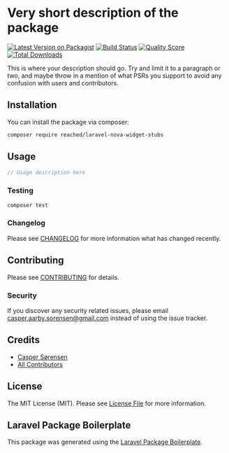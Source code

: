 # Very short description of the package

[![Latest Version on Packagist](https://img.shields.io/packagist/v/reached/laravel-nova-widget-stubs.svg?style=flat-square)](https://packagist.org/packages/reached/laravel-nova-widget-stubs)
[![Build Status](https://img.shields.io/travis/reached/laravel-nova-widget-stubs/master.svg?style=flat-square)](https://travis-ci.org/reached/laravel-nova-widget-stubs)
[![Quality Score](https://img.shields.io/scrutinizer/g/reached/laravel-nova-widget-stubs.svg?style=flat-square)](https://scrutinizer-ci.com/g/reached/laravel-nova-widget-stubs)
[![Total Downloads](https://img.shields.io/packagist/dt/reached/laravel-nova-widget-stubs.svg?style=flat-square)](https://packagist.org/packages/reached/laravel-nova-widget-stubs)

This is where your description should go. Try and limit it to a paragraph or two, and maybe throw in a mention of what PSRs you support to avoid any confusion with users and contributors.

## Installation

You can install the package via composer:

```bash
composer require reached/laravel-nova-widget-stubs
```

## Usage

``` php
// Usage description here
```

### Testing

``` bash
composer test
```

### Changelog

Please see [CHANGELOG](CHANGELOG.md) for more information what has changed recently.

## Contributing

Please see [CONTRIBUTING](CONTRIBUTING.md) for details.

### Security

If you discover any security related issues, please email casper.aarby.sorensen@gmail.com instead of using the issue tracker.

## Credits

- [Casper Sørensen](https://github.com/reached)
- [All Contributors](../../contributors)

## License

The MIT License (MIT). Please see [License File](LICENSE.md) for more information.

## Laravel Package Boilerplate

This package was generated using the [Laravel Package Boilerplate](https://laravelpackageboilerplate.com).